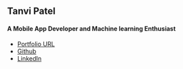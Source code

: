 ## Tanvi Patel

#### A Mobile App Developer and Machine learning Enthusiast
* [Portfolio URL](https://tanu1007.github.io/)
* [Github](https://github.com/Tanu1007)
* [LinkedIn](https://www.linkedin.com/in/tanvi-patel-681146176/)
